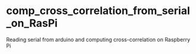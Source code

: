 # comp_cross_correlation_from_serial_on_RasPi
Reading serial from arduino and computing cross-correlation on Raspberry Pi
